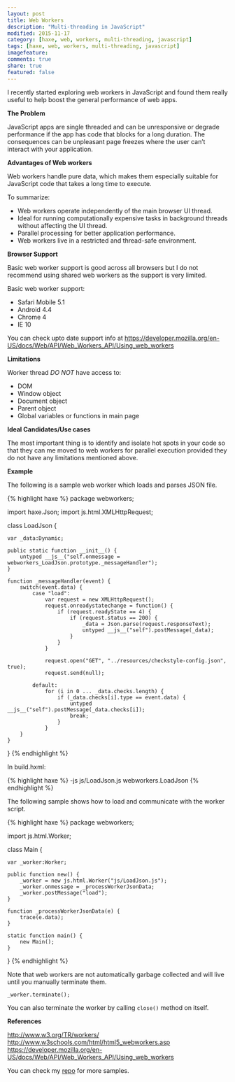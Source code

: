 ```yaml
---
layout: post
title: Web Workers
description: "Multi-threading in JavaScript"
modified: 2015-11-17
category: [haxe, web, workers, multi-threading, javascript]
tags: [haxe, web, workers, multi-threading, javascript]
imagefeature: 
comments: true
share: true
featured: false
---
```


I recently started exploring web workers in JavaScript and found them really useful to help boost the general performance of web apps.

**The Problem**

JavaScript apps are single threaded and can be unresponsive or degrade performance if the app has code that blocks for a long duration. The consequences can be unpleasant page freezes where the user can’t interact with your application.

**Advantages of Web workers**

Web workers handle pure data, which makes them especially suitable for JavaScript code that takes a long time to execute.

To summarize:

- Web workers operate independently of the main browser UI thread.
- Ideal for running computationally expensive tasks in background threads without affecting the UI thread.
- Parallel processing for better application performance.
- Web workers live in a restricted and thread-safe environment.

**Browser Support**

Basic web worker support is good across all browsers but I do not recommend using shared web workers as the support is very limited.

Basic web worker support:

- Safari Mobile 5.1
- Android 4.4
- Chrome 4
- IE 10

You can check upto date support info at https://developer.mozilla.org/en-US/docs/Web/API/Web_Workers_API/Using_web_workers

**Limitations**

Worker thread *DO NOT* have access to:

- DOM
- Window object
- Document object
- Parent object
- Global variables or functions in main page

**Ideal Candidates/Use cases**

The most important thing is to identify and isolate hot spots in your code so that they can me moved to web workers for parallel execution provided they do not have any limitations mentioned above.

**Example**

The following is a sample web worker which loads and parses JSON file.

{% highlight haxe %}
package webworkers;

import haxe.Json;
import js.html.XMLHttpRequest;

class LoadJson {

	var _data:Dynamic;

	public static function __init__() {
		untyped __js__("self.onmessage = webworkers_LoadJson.prototype._messageHandler");
	}

	function _messageHandler(event) {
		switch(event.data) {
			case "load":
				var request = new XMLHttpRequest();
				request.onreadystatechange = function() {
					if (request.readyState == 4) {
						if (request.status == 200) {
							_data = Json.parse(request.responseText);
							untyped __js__("self").postMessage(_data);
						}
					}
				}

				request.open("GET", "../resources/checkstyle-config.json", true);
				request.send(null);

			default:
				for (i in 0 ... _data.checks.length) {
					if (_data.checks[i].type == event.data) {
						untyped __js__("self").postMessage(_data.checks[i]);
						break;
					}
				}
		}
	}
}
{% endhighlight %}

In build.hxml:

{% highlight haxe %}
-js js/LoadJson.js
webworkers.LoadJson
{% endhighlight %}

The following sample shows how to load and communicate with the worker script.

{% highlight haxe %}
package webworkers;

import js.html.Worker;

class Main {

	var _worker:Worker;

	public function new() {
		_worker = new js.html.Worker("js/LoadJson.js");
		_worker.onmessage = _processWorkerJsonData;
		_worker.postMessage("load");
	}

	function _processWorkerJsonData(e) {
		trace(e.data);
	}

	static function main() {
		new Main();
	}
}
{% endhighlight %}

Note that web workers are not automatically garbage collected and will live until you manually terminate them.

`_worker.terminate();`

You can also terminate the worker by calling `close()` method on itself.

**References**

http://www.w3.org/TR/workers/
http://www.w3schools.com/html/html5_webworkers.asp
https://developer.mozilla.org/en-US/docs/Web/API/Web_Workers_API/Using_web_workers

You can check my [repo](https://github.com/adireddy/playground/tree/master/src/webworkers) for more samples.